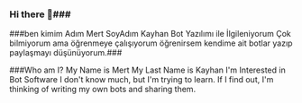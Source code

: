 ### Hi there 👋###

###ben kimim Adım Mert SoyAdım Kayhan Bot Yazılımı ile İlgileniyorum Çok bilmiyorum ama öğrenmeye çalışıyorum öğrenirsem kendime ait botlar yazıp paylaşmayı düşünüyorum.###

###Who am I? My Name is Mert My Last Name is Kayhan I'm Interested in Bot Software I don't know much, but I'm trying to learn. If I find out, I'm thinking of writing my own bots and sharing them.
###
